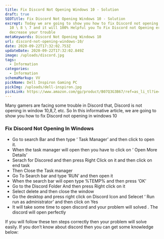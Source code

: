 ```yaml
---
title: Fix Discord Not Opening Windows 10 - Solution
draft: true
SEOTitle: Fix Discord Not Opening Windows 10 - Solution
excrept: Today we are going to show you how to fix Discord not opening Windows
  10 \ 8 \ 7 and it will 100% Helpful you To Fix Discord not Opening error and
  decrease your trouble
metaKeywords: Discord Not Opening Windows 10
url: discord-not-opening-windows-10/
date: 2020-09-22T17:32:02.753Z
updateDate: 2020-09-22T17:32:02.849Z
image: /uploads/discord.jpg
tags:
  - Information
categories:
  - Information
schemaMarkup: VV
pickName: Dell Inspiron Gaming PC
pickImg: /uploads/dell-inspiron.jpg
pickLink: https://www.amazon.com/gp/product/B07Q3G3B67/ref=as_li_tl?ie=UTF8&tag=technikaya-20&camp=1789&creative=9325&linkCode=as2&creativeASIN=B07Q3G3B67&linkId=8ddc1db552916edd99c0e1118dc0d677
---
```



Many gamers are facing some trouble in Discord that, Discord is not opening in window 10,8,7, etc. So In this informative article, we are going to show you how to fix Discord not opening in windows 10

### Fix Discord Not Opening In Windows 

* Go to search Bar and then type ‘ Task Manager’ and then click to open it.
* When the task manager will open then you have to  click on ‘  Open More Details’
*  Serach for Discored and then press Right Click on it and then click on end task
*  Then Close the Task manager
* Go To Search bar and type ‘RUN’ and then open it
*  When the search bar will open type %TEMP% and then press ‘OK’
*  Go to the Discord Folder And then press Right click on it
*  Select delete and then close the window
* Go the desktop and press right click on Discord Icon and Selecet ‘ Run run as administrator’ and then click on Yes
* It will take some time to open discord and your problem will solved . The discord will open perfectly

If you will follow these ten steps correctly then your problem will solve easily. If you don’t know about discord then you can get some knowledge below: